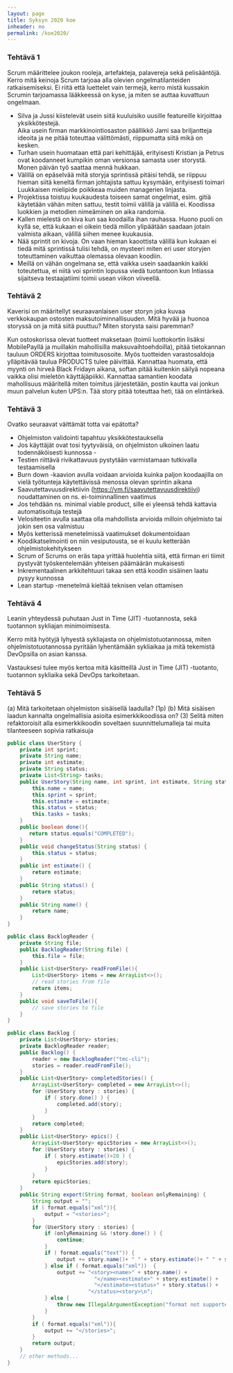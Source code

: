 ```yaml
---
layout: page
title: Syksyn 2020 koe
inheader: no
permalink: /koe2020/
---
```


### Tehtävä 1

Scrum määrittelee joukon rooleja, artefakteja, palavereja sekä pelisääntöjä. Kerro mitä keinoja Scrum tarjoaa alla olevien ongelmatilanteiden ratkaisemiseksi. Ei riitä että luettelet vain termejä, kerro mistä kussakin Scrumin tarjoamassa lääkkeessä on kyse, ja miten se auttaa kuvattuun ongelmaan.

- Silva ja Jussi kiistelevät usein siitä kuuluisiko uusille featureille kirjoittaa yksikkötestejä.  
 Aika usein firman markkinointiosaston päällikkö Jami saa briljantteja ideoita ja ne pitää toteuttaa välittömästi, riippumatta siitä mikä on kesken.
- Turhan usein huomataan että pari kehittäjää, erityisesti Kristian ja Petrus ovat koodanneet kumpikin oman versionsa samasta user storystä. Monen päivän työ saattaa mennä hukkaan. 
- Välillä on epäselvää mitä storyja sprintissä pitäisi tehdä, se riippuu hieman siitä keneltä firman johtajista sattuu kysymään, erityisesti toimari Luukkaisen mielipide poikkeaa muiden managerien linjasta. 
- Projektissa toistuu kuukaudesta toiseen samat ongelmat, esim. gitiä käytetään vähän miten sattuu, testit toimii välillä ja välillä ei. Koodissa luokkien ja metodien nimeäminen
 on aika randomia.
- Kallen mielestä on kiva kun saa koodailla ihan rauhassa. Huono puoli on kyllä se, että kukaan ei oikein tiedä millon ylipäätään saadaan jotain valmista aikaan, välillä siihen menee kuukausia.
- Nää sprintit on kivoja. On vaan hieman kaoottista välillä kun kukaan ei tiedä mitä sprintissä tulisi tehdä, on mysteeri miten eri user storyjen toteuttaminen vaikuttaa olemassa olevaan koodiin.
- Meillä on vähän ongelmana se, että vaikka usein saadaankin kaikki toteutettua, ei niitä voi sprintin lopussa viedä tuotantoon kun Intiassa sijaitseva testaajatiimi toimii usean viikon viiveellä. 


### Tehtävä 2

Kaverisi on määritellyt seuraavanlaisen user storyn joka kuvaa verkkokaupan ostosten maksutoiminnallisuuden. Mitä hyvää ja huonoa storyssä on ja mitä siitä puuttuu? Miten storysta saisi paremman?

Kun ostoskorissa olevat tuotteet maksetaan (toimii luottokortin lisäksi MobilePayllä ja muillakin mahollisilla maksuvaihtoehdoilla), pitää tietokannan tauluun ORDERS kirjottaa toimitusosoite. Myös tuotteiden varastosaldoja ylläpitävää taulua PRODUCTS tulee päivittää. Kannattaa huomata, että myynti on hirveä Black Fridayn aikana, softan pitää kuitenkin säilyä nopeana vaikka olisi mieletön käyttäjäpiikki. Kannattaa samantien koodata mahollisuus määritellä miten toimitus järjestetään, postin kautta vai jonkun muun palvelun kuten UPS:n. Tää story pitää toteuttaa heti, tää on elintärkeä.

### Tehtävä 3

Ovatko seuraavat väittämät totta vai epätotta?

- Ohjelmiston validointi tapahtuu yksikkötestauksella
- Jos käyttäjät ovat tosi tyytyväisiä, on ohjelmiston ulkoinen laatu todennäköisesti kunnossa -
- Testien riittävä rivikattavuus pystytään varmistamaan tutkivalla testaamisella
- Burn down -kaavion avulla voidaan arvioida kuinka paljon koodaajilla on vielä työtunteja käytettävissä menossa olevan sprintin aikana
- Saavutettavuusdirektiivin (https://vm.fi/saavutettavuusdirektiivi) noudattaminen on ns. ei-toiminnallinen vaatimus
- Jos tehdään ns. minimal viable product, sille ei yleensä tehdä kattavia automatisoituja testejä
- Velositeetin avulla saattaa olla mahdollista arvioida milloin ohjelmisto tai jokin sen osa valmistuu
- Myös ketterissä menetelmissä vaatimukset dokumentoidaan
- Koodikatselmointi on niin vesiputousta, se ei kuulu ketterään ohjelmistokehitykseen
- Scrum of Scrums on eräs tapa yrittää huolehtia siitä, että firman eri tiimit pystyvät työskentelemään yhteisen päämäärän mukaisesti
- Inkrementaalinen arkkitehtuuri takaa sen että koodin sisäinen laatu pysyy kunnossa
- Lean startup -menetelmä kieltää teknisen velan ottamisen


### Tehtävä 4

Leanin yhteydessä puhutaan Just in Time (JIT) -tuotannosta, sekä tuotannon sykliajan minimoimisesta.

Kerro mitä hyötyjä lyhyestä sykliajasta on ohjelmistotuotannossa, miten ohjelmistotuotannossa pyritään lyhentämään sykliaikaa ja mitä tekemistä DevOpsilla on asian kanssa.

Vastauksesi tulee myös kertoa mitä käsitteillä Just in Time (JIT) -tuotanto, tuotannon sykliaika sekä DevOps tarkoitetaan.


### Tehtävä 5

(a) Mitä tarkoitetaan ohjelmiston sisäisellä laadulla? (1p)
(b) Mitä sisäisen laadun kannalta ongelmallisia asioita esimerkkikoodissa on? 
(3) Selitä miten refaktoroisit alla esimerkkikoodin soveltaen suunnittelumalleja tai muita tilanteeseen sopivia ratkaisuja

```java
public class UserStory {
    private int sprint;
    private String name;
    private int estimate;
    private String status;
    private List<String> tasks;
    public UserStory(String name, int sprint, int estimate, String status, List<String> tasks) {
        this.name = name;
        this.sprint = sprint;
        this.estimate = estimate;
        this.status = status;
        this.tasks = tasks;
    }
    public boolean done(){
       return status.equals("COMPLETED");
    }
    public void changeStatus(String status) {
        this.status = status;
    }
    public int estimate() {
        return estimate;
    }
    public String status() {
        return status;
    }
    public String name() {
        return name;
    }
}

public class BacklogReader {
    private String file;
    public BacklogReader(String file) {
        this.file = file;
    }
    public List<UserStory> readFromFile(){
        List<UserStory> items = new ArrayList<>();
        // read stories from file
        return items;
    }
    public void saveToFile(){
        // save stories to file
    }
}

public class Backlog {
    private List<UserStory> stories;
    private BacklogReader reader;
    public Backlog() {
        reader = new BacklogReader("tmc-cli");
        stories = reader.readFromFile();
    }
    public List<UserStory> completedStories() {
        ArrayList<UserStory> completed = new ArrayList<>();
        for (UserStory story : stories) {
            if ( story.done() ) {
                completed.add(story);
            }
        }
        return completed;
    }
    public List<UserStory> epics() {
        ArrayList<UserStory> epicStories = new ArrayList<>();
        for (UserStory story : stories) {
            if ( story.estimate()>20 ) {
                epicStories.add(story);
            }
        }
        return epicStories;
    }
    public String export(String format, boolean onlyRemaining) {
        String output = "";
        if ( format.equals("xml")){
            output = "<stories>";
        }
        for (UserStory story : stories) {
            if (onlyRemaining && !story.done() ) {
                continue;
            }
            if ( format.equals("text")) {
                output += story.name()+ " " + story.estimate()+ " " + story.status() + "\n";
            } else if ( format.equals("xml"))  {
                output += "<story><name>" + story.name() +
                            "</name><estimate>" + story.estimate() +
                            "</estimate><status>" + story.status() +
                          "</status><story>\n";
            } else {
                throw new IllegalArgumentException("format not supported");
            }
        }
        if ( format.equals("xml")){
            output += "</stories>";
        }
        return output;
    }
    // other methods...
}
```
